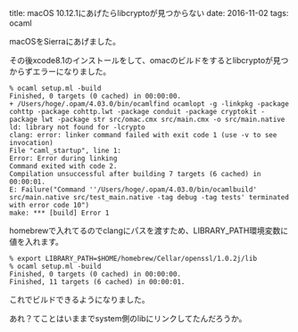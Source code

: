 title: macOS 10.12.1にあげたらlibcryptoが見つからない
date: 2016-11-02
tags: ocaml

macOSをSierraにあげました。

その後xcode8.1のインストールをして、omacのビルドをするとlibcryptoが見つからずエラーになりました。

```
% ocaml setup.ml -build 
Finished, 0 targets (0 cached) in 00:00:00.
+ /Users/hoge/.opam/4.03.0/bin/ocamlfind ocamlopt -g -linkpkg -package cohttp -package cohttp.lwt -package conduit -package cryptokit -package lwt -package str src/omac.cmx src/main.cmx -o src/main.native
ld: library not found for -lcrypto
clang: error: linker command failed with exit code 1 (use -v to see invocation)
File "caml_startup", line 1:
Error: Error during linking
Command exited with code 2.
Compilation unsuccessful after building 7 targets (6 cached) in 00:00:01.
E: Failure("Command ''/Users/hoge/.opam/4.03.0/bin/ocamlbuild' src/main.native src/test_main.native -tag debug -tag tests' terminated with error code 10")
make: *** [build] Error 1
```

homebrewで入れてるのでclangにパスを渡すため、LIBRARY\_PATH環境変数に値を入れます。

```
% export LIBRARY_PATH=$HOME/homebrew/Cellar/openssl/1.0.2j/lib
% ocaml setup.ml -build 
Finished, 0 targets (0 cached) in 00:00:00.
Finished, 11 targets (6 cached) in 00:00:01.
```

これでビルドできるようになりました。

あれ？てことはいままでsystem側のlibにリンクしてたんだろうか。
